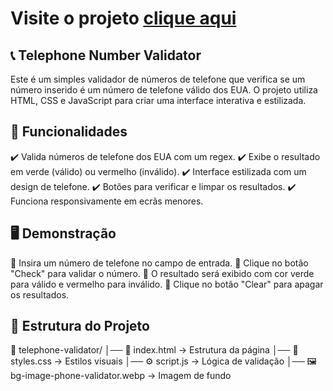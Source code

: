 # Visite o projeto [clique aqui](https://nuno1alves.github.io/portfolio-websites/telephone-number-validator)

## 📞 Telephone Number Validator
Este é um simples validador de números de telefone que verifica se um número inserido é um número de telefone válido dos EUA. O projeto utiliza HTML, CSS e JavaScript para criar uma interface interativa e estilizada.

## 🚀 Funcionalidades
✔️ Valida números de telefone dos EUA com um regex.
✔️ Exibe o resultado em verde (válido) ou vermelho (inválido).
✔️ Interface estilizada com um design de telefone.
✔️ Botões para verificar e limpar os resultados.
✔️ Funciona responsivamente em ecrãs menores.

## 🖥️ Demonstração
🔹 Insira um número de telefone no campo de entrada.
🔹 Clique no botão "Check" para validar o número.
🔹 O resultado será exibido com cor verde para válido e vermelho para inválido.
🔹 Clique no botão "Clear" para apagar os resultados.

## 📂 Estrutura do Projeto
📁 telephone-validator/
│── 📜 index.html       → Estrutura da página
│── 🎨 styles.css       → Estilos visuais
│── ⚙️ script.js        → Lógica de validação
│── 🖼️ bg-image-phone-validator.webp → Imagem de fundo
